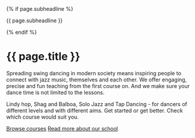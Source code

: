 <div itemprop="name">
  <div class="medium-10 text-right">
  {% if page.subheadline %}<p class="subheadline">{{ page.subheadline }}</p>{% endif %}
  </div>
  <h1>{{ page.title }}</h1>
</div>

<div class="medium-10" markdown="1">
Spreading swing dancing in modern society means inspiring people to connect with jazz music, themselves and each other. We offer engaging, precise and fun teaching from the first course on. And we make sure your dance time is not limited to the lessons.

Lindy hop, Shag and Balboa, Solo Jazz and Tap Dancing - for dancers of different levels and with different aims. Get started or get better. Check which course would suit you.
</div>

<a href="/courses" class="button">Browse courses</a>
<a href="/about-us" class="button secondary">Read more about our school</a>
